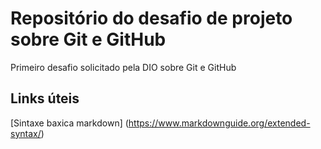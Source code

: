 # Repositório do desafio de projeto sobre Git e GitHub
Primeiro desafio solicitado pela DIO sobre Git e GitHub

## Links úteis
[Sintaxe baxica markdown] (https://www.markdownguide.org/extended-syntax/)
